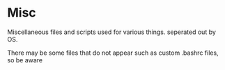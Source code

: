 # Misc

Miscellaneous files and scripts used for various things. seperated out by OS.

There may be some files that do not appear such as custom .bashrc files, so be aware


